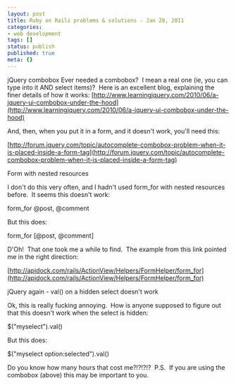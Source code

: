 ```yaml
---
layout: post
title: Ruby on Rails problems & solutions - Jan 28, 2011
categories: 
- web development
tags: []
status: publish
published: true
meta: {}
---
```


jQuery combobox
Ever needed a combobox?  I mean a real one (ie, you can type into it AND select items)?  Here is an excellent blog, explaining the finer details of how it works:
[http://www.learningjquery.com/2010/06/a-jquery-ui-combobox-under-the-hood](http://www.learningjquery.com/2010/06/a-jquery-ui-combobox-under-the-hood)

And, then, when you put it in a form, and it doesn't work, you'll need this:

[http://forum.jquery.com/topic/autocomplete-combobox-problem-when-it-is-placed-inside-a-form-tag](http://forum.jquery.com/topic/autocomplete-combobox-problem-when-it-is-placed-inside-a-form-tag)

Form with nested resources



I don't do this very often, and I hadn't used form_for with nested resources before.  It seems this doesn't work:



form_for @post, @comment



But this does:

form_for [@post, @comment]  



D'Oh!  That one took me a while to find.  The example from this link pointed me in the right direction:

[http://apidock.com/rails/ActionView/Helpers/FormHelper/form_for](http://apidock.com/rails/ActionView/Helpers/FormHelper/form_for)

jQuery again - val() on a hidden select doesn't work

Ok, this is really fucking annoying.  How is anyone supposed to figure out that this doesn't work when the select is hidden:



$("myselect").val()



But this does:



$("myselect option:selected").val()



Do you know how many hours that cost me?!?!?!?  P.S.  If you are using the combobox (above) this may be important to you.
